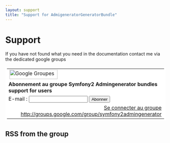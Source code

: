 ```yaml
---
layout: support
title: "Support for AdmigeneratorGeneratorBundle"
---
```


# Support

If you have not found what you need in the documentation contact me via the dedicated google groups

<table border=0 style="background-color: #fff; padding: 5px;" cellspacing=0>
  <tr><td>
  <img src="http://groups.google.com/intl/fr/images/logos/groups_logo_sm.gif"
         height=30 width=151 alt="Google Groupes">
  </td></tr>
  <tr><td style="padding-left: 5px"> <b>Abonnement au groupe Symfony2 Admingenerator bundles support for users</b> </td></tr>
  <form action="http://groups.google.com/group/symfony2admingenerator/boxsubscribe">
  <tr><td style="padding-left: 5px;"> E-mail : <input type=text name=email>
  <input type=submit name="sub" value="Abonner">
  </td></tr>
</form>
<tr><td align=right> <a href="http://groups.google.com/group/symfony2admingenerator">Se connecter au groupe http://groups.google.com/group/symfony2admingenerator</a> </td></tr>
</table>


## RSS from the group
